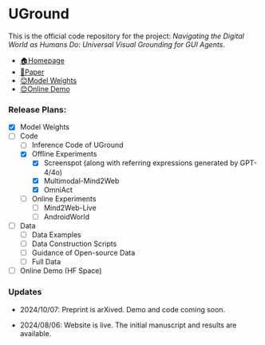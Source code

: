 # UGround
This is the official code repository for the project: *Navigating the Digital World as Humans Do: Universal Visual Grounding for GUI Agents*.
- [🏠Homepage](https://osu-nlp-group.github.io/UGround)
- [📖Paper](https://arxiv.org/abs/2410.05243)
- [😊Model Weights](https://huggingface.co/osunlp/UGround)
- [😊Online Demo](https://huggingface.co/spaces/orby-osu/UGround)

<h3>Release Plans:</h3>

- [x] Model Weights
- [ ] Code
  - [ ] Inference Code of UGround
  - [x] Offline Experiments
    - [x] Screenspot (along with referring expressions generated by GPT-4/4o)
    - [x] Multimodal-Mind2Web
    - [x] OmniAct
  - [ ] Online Experiments
    - [ ] Mind2Web-Live
    - [ ] AndroidWorld
- [ ] Data
  - [ ] Data Examples
  - [ ] Data Construction Scripts
  - [ ] Guidance of Open-source Data 
  - [ ] Full Data
- [ ] Online Demo (HF Space)

<h3>Updates</h3>

- 2024/10/07: Preprint is arXived. Demo and code coming soon.

- 2024/08/06: Website is live. The initial manuscript and results are available.
